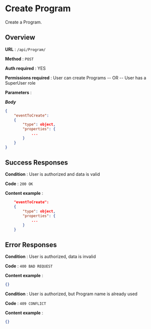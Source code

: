 # Create Program

Create a Program.

## Overview

**URL** : `/api/Program/`

**Method** : `POST`

**Auth required** : YES

**Permissions required** : User can create Programs -- OR -- User has a SuperUser role

**Parameters** :

***Body***

```json
{
    "eventToCreate":
    {
        "type": object,
        "properties": {
            ...
        }
    }
}
```

## Success Responses

**Condition** : User is authorized and data is valid

**Code** : `200 OK`

**Content example** :

```json
    "eventToCreate":
    {
        "type": object,
        "properties": {
            ...
        }
    }
```

## Error Responses

**Condition** : User is authorized, data is invalid

**Code** : `400 BAD REQUEST`

**Content example** :

```json
{}
```

**Condition** : User is authorized, but Program name is already used

**Code** : `409 CONFLICT`

**Content example** :

```json
{}
```
